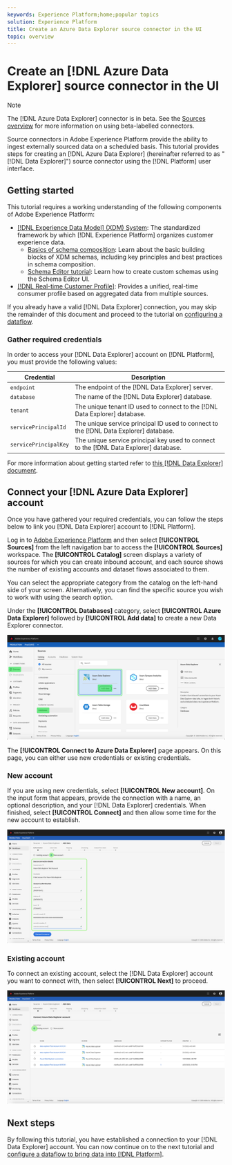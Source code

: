 ```yaml
---
keywords: Experience Platform;home;popular topics
solution: Experience Platform
title: Create an Azure Data Explorer source connector in the UI
topic: overview
---
```


# Create an [!DNL Azure Data Explorer] source connector in the UI

>[!NOTE]
> The [!DNL Azure Data Explorer] connector is in beta. See the [Sources overview](../../../../home.md#terms-and-conditions) for more information on using beta-labelled connectors.

Source connectors in Adobe Experience Platform provide the ability to ingest externally sourced data on a scheduled basis. This tutorial provides steps for creating an [!DNL Azure Data Explorer] (hereinafter referred to as "[!DNL Data Explorer]") source connector using the [!DNL Platform] user interface.

## Getting started

This tutorial requires a working understanding of the following components of Adobe Experience Platform:

*   [[!DNL Experience Data Model] (XDM) System](../../../../../xdm/home.md): The standardized framework by which [!DNL Experience Platform] organizes customer experience data.
    *   [Basics of schema composition](../../../../../xdm/schema/composition.md): Learn about the basic building blocks of XDM schemas, including key principles and best practices in schema composition.
    *   [Schema Editor tutorial](../../../../../xdm/tutorials/create-schema-ui.md): Learn how to create custom schemas using the Schema Editor UI.
*   [[!DNL Real-time Customer Profile]](../../../../../profile/home.md): Provides a unified, real-time consumer profile based on aggregated data from multiple sources.

If you already have a valid [!DNL Data Explorer] connection, you may skip the remainder of this document and proceed to the tutorial on [configuring a dataflow](../../dataflow/databases.md).

### Gather required credentials

In order to access your [!DNL Data Explorer] account on [!DNL Platform], you must provide the following values:

| Credential | Description |
| ---------- | ----------- |
| `endpoint` | The endpoint of the [!DNL Data Explorer] server. |
| `database` | The name of the [!DNL Data Explorer] database. |
| `tenant` | The unique tenant ID used to connect to the [!DNL Data Explorer] database. |
| `servicePrincipalId` | The unique service principal ID used to connect to the [!DNL Data Explorer] database. |
| `servicePrincipalKey` | The unique service principal key used to connect to the [!DNL Data Explorer] database. |

For more information about getting started refer to [this [!DNL Data Explorer] document](https://docs.microsoft.com/en-us/azure/data-explorer/kusto/management/access-control/how-to-authenticate-with-aad).

## Connect your [!DNL Azure Data Explorer] account

Once you have gathered your required credentials, you can follow the steps below to link you [!DNL Data Explorer] account to [!DNL Platform].

Log in to [Adobe Experience Platform](https://platform.adobe.com) and then select **[!UICONTROL Sources]** from the left navigation bar to access the **[!UICONTROL Sources]** workspace. The **[!UICONTROL Catalog]** screen displays a variety of sources for which you can create inbound account, and each source shows the number of existing accounts and dataset flows associated to them.

You can select the appropriate category from the catalog on the left-hand side of your screen. Alternatively, you can find the specific source you wish to work with using the search option.

Under the **[!UICONTROL Databases]** category, select **[!UICONTROL Azure Data Explorer]** followed by **[!UICONTROL Add data]** to create a new Data Explorer connector.

![catalog](../../../../images/tutorials/create/data-explorer/catalog.png)

The **[!UICONTROL Connect to Azure Data Explorer]** page appears. On this page, you can either use new credentials or existing credentials.

### New account

If you are using new credentials, select **[!UICONTROL New account]**. On the input form that appears, provide the connection with a name, an optional description, and your [!DNL Data Explorer] credentials. When finished, select **[!UICONTROL Connect]** and then allow some time for the new account to establish.

![connect](../../../../images/tutorials/create/data-explorer/new.png)

### Existing account

To connect an existing account, select the [!DNL Data Explorer] account you want to connect with, then select **[!UICONTROL Next]** to proceed.

![existing](../../../../images/tutorials/create/data-explorer/existing.png)

## Next steps

By following this tutorial, you have established a connection to your [!DNL Data Explorer] account. You can now continue on to the next tutorial and [configure a dataflow to bring data into [!DNL Platform]](../../dataflow/databases.md).